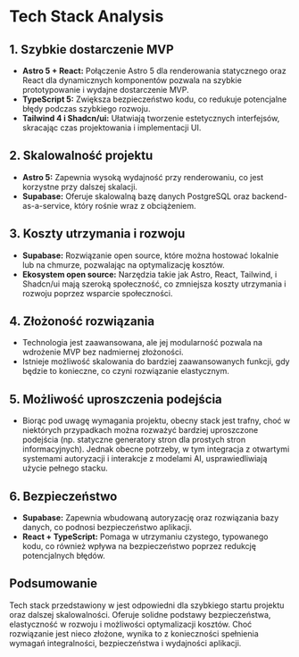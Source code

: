 # Tech Stack Analysis

## 1. Szybkie dostarczenie MVP

- **Astro 5 + React:** Połączenie Astro 5 dla renderowania statycznego oraz React dla dynamicznych komponentów pozwala na szybkie prototypowanie i wydajne dostarczenie MVP.
- **TypeScript 5:** Zwiększa bezpieczeństwo kodu, co redukuje potencjalne błędy podczas szybkiego rozwoju.
- **Tailwind 4 i Shadcn/ui:** Ułatwiają tworzenie estetycznych interfejsów, skracając czas projektowania i implementacji UI.

## 2. Skalowalność projektu

- **Astro 5:** Zapewnia wysoką wydajność przy renderowaniu, co jest korzystne przy dalszej skalacji.
- **Supabase:** Oferuje skalowalną bazę danych PostgreSQL oraz backend-as-a-service, który rośnie wraz z obciążeniem.

## 3. Koszty utrzymania i rozwoju

- **Supabase:** Rozwiązanie open source, które można hostować lokalnie lub na chmurze, pozwalając na optymalizację kosztów.
- **Ekosystem open source:** Narzędzia takie jak Astro, React, Tailwind, i Shadcn/ui mają szeroką społeczność, co zmniejsza koszty utrzymania i rozwoju poprzez wsparcie społeczności.

## 4. Złożoność rozwiązania

- Technologia jest zaawansowana, ale jej modularność pozwala na wdrożenie MVP bez nadmiernej złożoności.
- Istnieje możliwość skalowania do bardziej zaawansowanych funkcji, gdy będzie to konieczne, co czyni rozwiązanie elastycznym.

## 5. Możliwość uproszczenia podejścia

- Biorąc pod uwagę wymagania projektu, obecny stack jest trafny, choć w niektórych przypadkach można rozważyć bardziej uproszczone podejścia (np. statyczne generatory stron dla prostych stron informacyjnych). Jednak obecne potrzeby, w tym integracja z otwartymi systemami autoryzacji i interakcje z modelami AI, usprawiedliwiają użycie pełnego stacku.

## 6. Bezpieczeństwo

- **Supabase:** Zapewnia wbudowaną autoryzację oraz rozwiązania bazy danych, co podnosi bezpieczeństwo aplikacji.
- **React + TypeScript:** Pomaga w utrzymaniu czystego, typowanego kodu, co również wpływa na bezpieczeństwo poprzez redukcję potencjalnych błędów.

## Podsumowanie

Tech stack przedstawiony w <tech-stack> jest odpowiedni dla szybkiego startu projektu oraz dalszej skalowalności. Oferuje solidne podstawy bezpieczeństwa, elastyczność w rozwoju i możliwości optymalizacji kosztów. Choć rozwiązanie jest nieco złożone, wynika to z konieczności spełnienia wymagań integralności, bezpieczeństwa i wydajności aplikacji.
